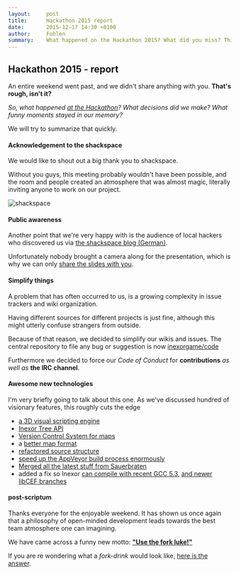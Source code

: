 ```yaml
---
layout:     post
title:      Hackathon 2015 report
date:       2015-12-17 14:30 +0100
author:     Fohlen
summary:    What happened on the Hackathon 2015? What did you miss? This blog post summarizes everything you need to know.
---
```


## Hackathon 2015 - report
An entire weekend went past, and we didn't share anything with you. **That's rough, isn't it?**

*So, what happened [at the Hackathon](/blog/2015/11-22-hackathon-stuttgart)? What decisions did we make? What funny moments stayed in our memory?*

We will try to summarize that quickly.

#### Acknowledgement to the shackspace
We would like to shout out a big thank you to shackspace.

Without you guys, this meeting probably wouldn't have been possible, and the room and people created an atmosphere that was almost magic, literally inviting anyone to work on our project.

![shackspace](https://inexorgame.github.io/blog-media/2015/12/shackspace.jpg)

#### Public awareness
Another point that we're very happy with is the audience of local hackers who discovered us via [the shackspace blog (German)](http://shackspace.de/?p=5228).

Unfortunately nobody brought a camera along for the presentation, which is why we can only [share the slides with you](https://inexorgame.github.io/blog-media/2015/12/slides-hackathon2015.html).

#### Simplify things
A problem that has often occurred to us, is a growing complexity in issue trackers and wiki organization.

Having different sources for different projects is just fine, although this might utterly confuse strangers from outside.

Because of that reason, we decided to simplify our wikis and issues. The central repository to file any bug or suggestion is now [inexorgame/code](https://github.com/inexorgame/code)

Furthermore we decided to force our *Code of Conduct* for **contributions** *as well as* **the IRC channel**.

#### Awesome new technologies
I'm very briefly going to talk about this one. As we've discussed hundred of visionary features, this roughly cuts the edge

* [a 3D visual scripting engine](https://github.com/inexorgame/code/tree/hanni/3DVisualScripting)
* [Inexor Tree API](https://github.com/inexorgame/code/wiki/Inexor-Tree-API)
* [Version Control System for maps](https://github.com/inexorgame/code/wiki/Version-Control-System)
* a [better map format](https://github.com/inexorgame/code/wiki/Blueprint-Extendable-map-format)
* [refactored source structure](https://github.com/inexorgame/code/pull/249)
* [speed up the AppVeyor build process enormously](https://github.com/inexorgame/code/pull/252)
* [Merged all the latest stuff from Sauerbraten](https://github.com/inexorgame/code/pull/252)
* added a fix so Inexor [can compile with recent GCC 5.3](https://github.com/inexorgame/code/pull/253), [and newer libCEF branches](https://github.com/inexorgame/code/issues/271)


#### post-scriptum
Thanks everyone for the enjoyable weekend. It has shown us once again that a philosophy of open-minded development leads towards the best team atmosphere one can imagining.

We have came across a funny new motto: [**"Use the fork luke!"**](https://octodex.github.com/images/octobiwan.jpg)

If you are re wondering what a *fork-drink* would look like, [here is the answer](https://inexorgame.github.io/blog-media/2015/12/forkdrink.jpg).
